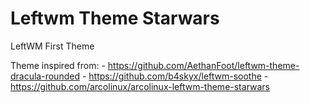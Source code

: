 # Leftwm Theme Starwars

LeftWM First Theme

Theme inspired from:
    - <https://github.com/AethanFoot/leftwm-theme-dracula-rounded>
    - <https://github.com/b4skyx/leftwm-soothe>
    - <https://github.com/arcolinux/arcolinux-leftwm-theme-starwars>
